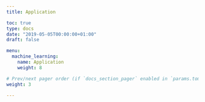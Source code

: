 ```yaml
---
title: Application

toc: true
type: docs
date: "2019-05-05T00:00:00+01:00"
draft: false

menu:
  machine_learning:
    name: Application
    weight: 8

# Prev/next pager order (if `docs_section_pager` enabled in `params.toml`)
weight: 3

---
```


